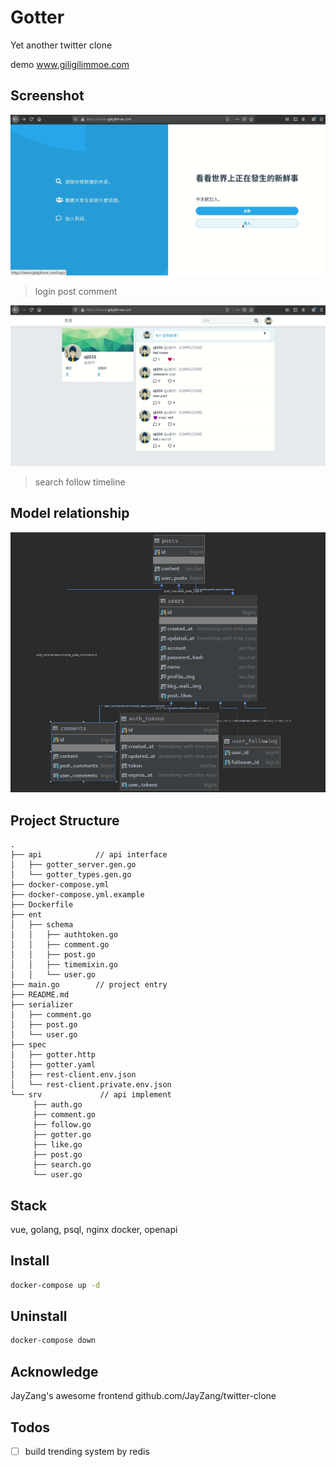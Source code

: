 # Gotter 

Yet another twitter clone

demo www.giligilimmoe.com

## Screenshot

![login_post_comment](./img/login_post_comment.gif)
> login post comment


![search_follow_timeline](./img/search_follow_timeline.gif)
> search follow timeline


## Model relationship

![model_relationship](./img/gotter_model_relation.png)


## Project Structure

```
.
├── api            // api interface
│   ├── gotter_server.gen.go  
│   └── gotter_types.gen.go
├── docker-compose.yml
├── docker-compose.yml.example
├── Dockerfile
├── ent
│   ├── schema
│   │   ├── authtoken.go
│   │   ├── comment.go
│   │   ├── post.go
│   │   ├── timemixin.go
│   │   └── user.go
├── main.go        // project entry
├── README.md
├── serializer    
│   ├── comment.go
│   ├── post.go
│   └── user.go
├── spec
│   ├── gotter.http
│   ├── gotter.yaml
│   ├── rest-client.env.json
│   └── rest-client.private.env.json
└── srv             // api implement
     ├── auth.go
     ├── comment.go
     ├── follow.go
     ├── gotter.go
     ├── like.go
     ├── post.go
     ├── search.go
     └── user.go
```

## Stack

vue, golang, psql, nginx docker, openapi

## Install

```bash
docker-compose up -d
```

## Uninstall

```bash
docker-compose down 
```

## Acknowledge

JayZang's awesome frontend github.com/JayZang/twitter-clone

## Todos

- [ ] build trending system by redis

